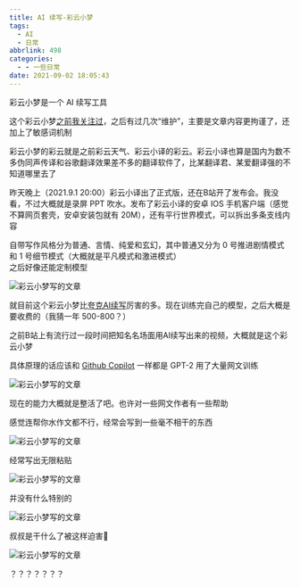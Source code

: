 ```yaml
---
title: AI 续写-彩云小梦
tags:
  - AI
  - 日常
abbrlink: 498
categories:
  - - 一些日常
date: 2021-09-02 18:05:43
---
```


彩云小梦是一个 AI 续写工具

这个彩云小梦[之前我关注过](https://b23.tv/MftmVd)，之后有过几次“维护”，主要是文章内容更拘谨了，还加上了敏感词机制

彩云小梦的彩云就是之前彩云天气、彩云小译的彩云。彩云小译也算是国内为数不多伪同声传译和谷歌翻译效果差不多的翻译软件了，比某翻译君、某爱翻译强的不知道哪里去了

昨天晚上（2021.9.1 20:00）彩云小译出了正式版，还在B站开了发布会。我没看，不过大概就是录屏 PPT 吹水。发布了彩云小译的安卓 IOS 手机客户端（感觉不算网页套壳，安卓安装包就有 20M），还有平行世界模式，可以拆出多条支线内容

自带写作风格分为普通、言情、纯爱和玄幻，其中普通又分为 0 号推进剧情模式和 1 号细节模式（大概就是平凡模式和激进模式）  
之后好像还能定制模型

![彩云小梦写的文章](https://z3.ax1x.com/2021/09/02/hr5Dvd.png)

就目前这个彩云小梦比[夸克AI续写](https://spread.sm.cn/education/aiwriting/home#/)厉害的多。现在训练完自己的模型，之后大概是要收费的（我猜一年 500-800？）

之前B站上有流行过一段时间把知名名场面用AI续写出来的视频，大概就是这个彩云小梦

具体原理的话应该和 [Github Copilot](https://copilot.github.com) 一样都是 GPT-2 用了大量网文训练

![彩云小梦写的文章](https://z3.ax1x.com/2021/09/02/hr7zY6.png)

现在的能力大概就是整活了吧。也许对一些网文作者有一些帮助

感觉连帮你水作文都不行，经常会写到一些毫不相干的东西

![彩云小梦写的文章](https://z3.ax1x.com/2021/09/02/hrxrYd.png)

经常写出无限粘贴

![彩云小梦写的文章](https://z3.ax1x.com/2021/09/02/hr5sKA.png)

并没有什么特别的

![彩云小梦写的文章](https://z3.ax1x.com/2021/09/02/hrxsfA.png)

叔叔是干什么了被这样迫害🥵

![彩云小梦写的文章](https://z3.ax1x.com/2021/09/02/hrx6SI.png)

？？？？？？？
